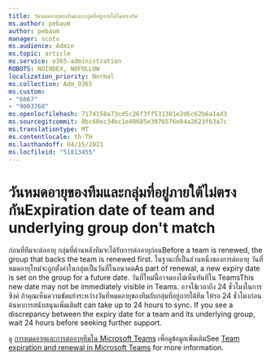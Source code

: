 ```yaml
---
title: วันหมดอายุของทีมและกลุ่มที่อยู่ภายใต้ไม่ตรงกัน
ms.author: pebaum
author: pebaum
manager: scotv
ms.audience: Admin
ms.topic: article
ms.service: o365-administration
ROBOTS: NOINDEX, NOFOLLOW
localization_priority: Normal
ms.collection: Adm_O365
ms.custom:
- "6667"
- "9003760"
ms.openlocfilehash: 7174158a73cd5c26f3ff531381e2d6c62b6a1ad3
ms.sourcegitcommit: 8bc60ec34bc1e40685e3976576e04a2623f63a7c
ms.translationtype: MT
ms.contentlocale: th-TH
ms.lasthandoff: 04/15/2021
ms.locfileid: "51813455"
---
```

# <a name="expiration-date-of-team-and-underlying-group-dont-match"></a><span data-ttu-id="dc581-102">วันหมดอายุของทีมและกลุ่มที่อยู่ภายใต้ไม่ตรงกัน</span><span class="sxs-lookup"><span data-stu-id="dc581-102">Expiration date of team and underlying group don't match</span></span>

<span data-ttu-id="dc581-103">ก่อนที่ทีมจะต่ออายุ กลุ่มที่ด้านหลังทีมจะได้รับการต่ออายุก่อน</span><span class="sxs-lookup"><span data-stu-id="dc581-103">Before a team is renewed, the group that backs the team is renewed first.</span></span> <span data-ttu-id="dc581-104">ในฐานะที่เป็นส่วนหนึ่งของการต่ออายุ วันที่หมดอายุใหม่จะถูกตั้งค่าในกลุ่มเป็นวันที่ในอนาคต</span><span class="sxs-lookup"><span data-stu-id="dc581-104">As part of renewal, a new expiry date is set on the group for a future date.</span></span> <span data-ttu-id="dc581-105">วันที่ใหม่นี้อาจมองไม่เห็นทันทีใน Teams</span><span class="sxs-lookup"><span data-stu-id="dc581-105">This new date may not be immediately visible in Teams.</span></span> <span data-ttu-id="dc581-106">อาจใช้เวลาถึง 24 ชั่วโมงในการซิงค์ ถ้าคุณเห็นความขัดแย้งระหว่างวันที่หมดอายุของทีมกับกลุ่มที่อยู่ภายใต้ทีม ให้รอ 24 ชั่วโมงก่อนค้นหาการสนับสนุนเพิ่มเติม</span><span class="sxs-lookup"><span data-stu-id="dc581-106">It can take up to 24 hours to sync. If you see a discrepancy between the expiry date for a team and its underlying group, wait 24 hours before seeking further support.</span></span>  

<span data-ttu-id="dc581-107">ดู [การหมดอายุและการต่ออายุทีมใน Microsoft Teams](https://docs.microsoft.com/microsoftteams/team-expiration-renewal)  เพื่อดูข้อมูลเพิ่มเติม</span><span class="sxs-lookup"><span data-stu-id="dc581-107">See [Team expiration and renewal in Microsoft Teams](https://docs.microsoft.com/microsoftteams/team-expiration-renewal)  for more information.</span></span>
